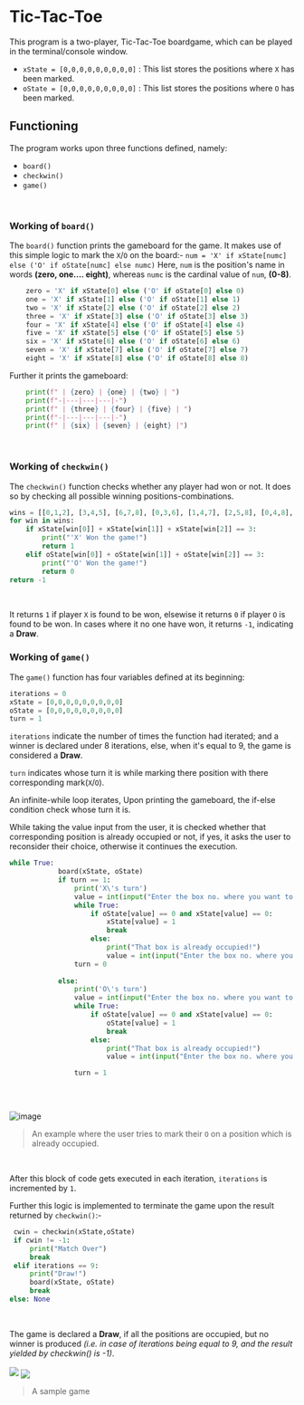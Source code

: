 # Tic-Tac-Toe
 
This program is a two-player, Tic-Tac-Toe boardgame, which can be played in the terminal/console window.
- `xState = [0,0,0,0,0,0,0,0,0]` :  This list stores the positions where `X` has been marked.
- `oState = [0,0,0,0,0,0,0,0,0]` :  This list stores the positions where `O` has been marked.

## Functioning

The program works upon three functions defined, namely:
- `board()`
- `checkwin()`
- `game()`
<br>

### Working of `board()`

The `board()` function prints the gameboard for the game. 
It makes use of this simple logic to mark the `X`/`O` on the board:-
`num = 'X' if xState[numc] else ('O' if oState[numc] else numc)`
Here, `num` is the position's name in words **(zero, one.... eight)**, whereas `numc` is the cardinal value of `num`, **(0-8)**.
```py
    zero = 'X' if xState[0] else ('O' if oState[0] else 0)
    one = 'X' if xState[1] else ('O' if oState[1] else 1)
    two = 'X' if xState[2] else ('O' if oState[2] else 2)
    three = 'X' if xState[3] else ('O' if oState[3] else 3)
    four = 'X' if xState[4] else ('O' if oState[4] else 4)
    five = 'X' if xState[5] else ('O' if oState[5] else 5)
    six = 'X' if xState[6] else ('O' if oState[6] else 6)
    seven = 'X' if xState[7] else ('O' if oState[7] else 7)
    eight = 'X' if xState[8] else ('O' if oState[8] else 8)
```

Further it prints the gameboard:
```py
	print(f" | {zero} | {one} | {two} | ")
	print(f"-|---|---|---|-")
	print(f" | {three} | {four} | {five} | ")
	print(f"-|---|---|---|-")
	print(f" | {six} | {seven} | {eight} |")
```
<br>

### Working of `checkwin()`

The `checkwin()` function checks whether any player had won or not. It does so by checking all possible winning positions-combinations.
```py
wins = [[0,1,2], [3,4,5], [6,7,8], [0,3,6], [1,4,7], [2,5,8], [0,4,8], [2,4,6]]
for win in wins:
    if xState[win[0]] + xState[win[1]] + xState[win[2]] == 3:
        print("'X' Won the game!")
        return 1
    elif oState[win[0]] + oState[win[1]] + oState[win[2]] == 3:
        print("'O' Won the game!")
        return 0
return -1
```
<br>

It returns `1` if player `X` is found to be won, elsewise it returns `0` if player `O` is found to be won.
In cases where it no one have won, it returns `-1`, indicating a **Draw**.
<br>

### Working of `game()`
The `game()` function has four variables defined at its beginning:
```py
iterations = 0
xState = [0,0,0,0,0,0,0,0,0]
oState = [0,0,0,0,0,0,0,0,0]
turn = 1
```
`iterations` indicate the number of times the function had iterated; and a winner is declared under 8 iterations, else, when it's equal to 9, the game is considered a **Draw**.

`turn` indicates whose turn it is while marking there position with there corresponding mark(`X`/`O`).

An infinite-while loop iterates,
Upon printing the gameboard, the if-else condition check whose turn it is.

While taking the value input from the user, it is checked whether that corresponding position is already occupied or not, if yes, it asks the user to reconsider their choice, otherwise it continues the execution.

```py
while True:
            board(xState, oState)
            if turn == 1:
                print('X\'s turn')
                value = int(input("Enter the box no. where you want to place your 'X': "))
                while True:
                    if oState[value] == 0 and xState[value] == 0:
                        xState[value] = 1
                        break
                    else:
                        print("That box is already occupied!")
                        value = int(input("Enter the box no. where you want to place your 'X': "))
                turn = 0
				
            else: 
                print('O\'s turn')
                value = int(input("Enter the box no. where you want to place your 'O': "))
                while True:
                    if oState[value] == 0 and xState[value] == 0:
                        oState[value] = 1
                        break
                    else:
                        print("That box is already occupied!")
                        value = int(input("Enter the box no. where you want to place your 'O': "))

                turn = 1
				
```
<br>

![image](https://user-images.githubusercontent.com/97667653/178468909-bdde81ae-0b01-4f8f-b3be-aa7838ed8ebe.png)
> An example where the user tries to mark their `O` on a position which is already occupied.
<br>

After this block of code gets executed in each iteration, `iterations` is incremented by `1`.

Further this logic is implemented to terminate the game upon the result returned by `checkwin()`:-
```py
 cwin = checkwin(xState,oState)
 if cwin != -1: 
     print("Match Over")
     break
 elif iterations == 9:
     print("Draw!")
     board(xState, oState)
     break
else: None
```
<br>

The game is declared a **Draw**, if all the positions are occupied, but no winner is produced 
*(i.e. in case of iterations being equal to 9, and the result yielded by checkwin() is -1)*.

<img src = "https://user-images.githubusercontent.com/97667653/178469290-d3240b58-6b93-4bfd-99fe-d4de676d5cbc.png" align = "center">
<img src = "https://user-images.githubusercontent.com/97667653/178469400-f8dbac06-0b7b-4271-9e56-7de147ad73d6.png" align = "middle">

> A sample game
